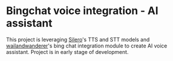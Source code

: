 # Bingchat voice integration - AI assistant
This project is leveraging [Silero](https://github.com/snakers4/silero-models)'s TTS and STT models and [wailandwanderer](https://github.com/waylaidwanderer/node-chatgpt-api)'s bing chat integration module to create AI voice assistant. Project is in early stage of development.
